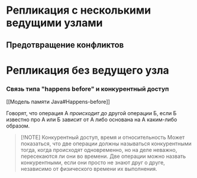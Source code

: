 # Репликация с несколькими ведущими узлами
## Предотвращение конфликтов

# Репликация без ведущего узла

### Связь типа "happens before" и конкурентный доступ
[[Модель памяти Java#Happens-before]]

Говорят, что операция А *происходит до* другой операции Б, если Б известно про А или Б зависит от А либо основана на А каким-либо образом.

> [!NOTE] Конкурентный доступ, время и относительность
> Может показаться, что две операции должны называться конкурентными тогда, когда происходят одновременно, но на деле неважно, пересекаются ли они во времени.
> Две операции можно назвать конкурентными, если они просто не знают друг о друге, независимо от физического времени их выполнения.



